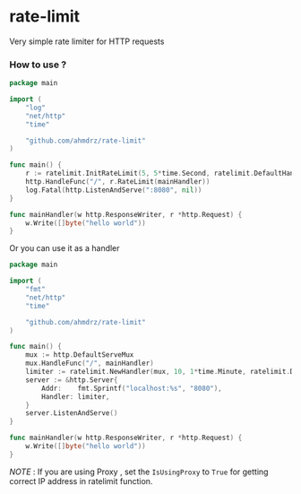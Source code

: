 # rate-limit
Very simple rate limiter for HTTP requests

### How to use ?

```go
package main

import (
	"log"
	"net/http"
	"time"

	"github.com/ahmdrz/rate-limit"
)

func main() {
	r := ratelimit.InitRateLimit(5, 5*time.Second, ratelimit.DefaultHandler)
	http.HandleFunc("/", r.RateLimit(mainHandler))
	log.Fatal(http.ListenAndServe(":8080", nil))
}

func mainHandler(w http.ResponseWriter, r *http.Request) {
	w.Write([]byte("hello world"))
}
```

Or you can use it as a handler 

```go
package main

import (
	"fmt"
	"net/http"
	"time"

	"github.com/ahmdrz/rate-limit"
)

func main() {
	mux := http.DefaultServeMux
	mux.HandleFunc("/", mainHandler)
	limiter := ratelimit.NewHandler(mux, 10, 1*time.Minute, ratelimit.DefaultHandler)
	server := &http.Server{
		Addr:    fmt.Sprintf("localhost:%s", "8080"),
		Handler: limiter,
	}
	server.ListenAndServe()
}

func mainHandler(w http.ResponseWriter, r *http.Request) {
	w.Write([]byte("hello world"))
}
```

*NOTE* : If you are using Proxy , set the `IsUsingProxy` to `True` for getting correct IP address in ratelimit function.